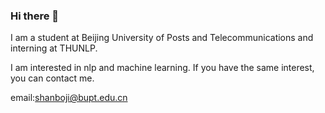 ### Hi there 👋

I am a student at Beijing University of Posts and Telecommunications and interning at THUNLP.

I am interested in nlp and machine learning. If you have the same interest, you can contact me.

email:shanboji@bupt.edu.cn
